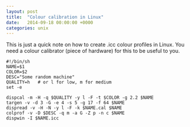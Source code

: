 ```yaml
---
layout: post
title:  "Colour calibration in Linux"
date:   2014-09-18 00:00:00 +0000
categories: unix
---
```

This is just a quick note on how to create .icc colour profiles in
Linux.  You need a colour calibrator (piece of hardware) for this to
be useful to you.

```shell
#!/bin/sh
NAME=$1
COLOR=$2
DESC="Some random machine"
QUALITY=h   # or l for low, m for medium
set -e

dispcal -m -H -q $QUALITY -y l -F -t $COLOR -g 2.2 $NAME
targen -v -d 3 -G -e 4 -s 5 -g 17 -f 64 $NAME
dispread -v -H -N -y l -F -k $NAME.cal $NAME
colprof -v -D $DESC -q m -a G -Z p -n c $NAME
dispwin -I $NAME.icc
```

